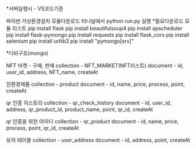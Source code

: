 *서버실행시 - VS코드기준

파이썬 가상환경설치
모듈다운로드
터니널에서 python run.py 실행
*필요다운로드 모듈 리스트
pip install flask
pip install beautifulsoup4
pip install apscheduler
pip install flask-pymongo
pip install requests
pip install flask_cors
pip install selenium
pip install urllib3
pip install "pymongo[srv]"

*디비구조(mongo)

NFT 마켓 - 구매, 판매
collection - NFT_MARKET(NFT리스트)
document - id, user_id, address, NFT_name, createAt

친환경제품
collection - product
document - id, name, price, process, point, createAt

qr 인증 히스토리
collection - qr_check_history
document - id, user_id, address, qr_product_id, product_name, point, qr_id, createAt

qr 인증을 위한 아이디
collection - qr_product
document - id, name, price, process, point, qr_id, createAt

유저 테이블
collection - user_address
document - id, address, point, createAt
